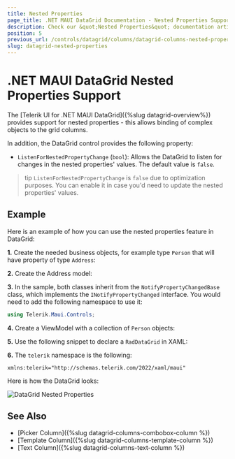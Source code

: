 ```yaml
---
title: Nested Properties
page_title: .NET MAUI DataGrid Documentation - Nested Properties Support
description: Check our &quot;Nested Properties&quot; documentation article for Telerik DataGrid for .NET MAUI.
position: 5
previous_url: /controls/datagrid/columns/datagrid-columns-nested-properties
slug: datagrid-nested-properties
---
```


# .NET MAUI DataGrid Nested Properties Support

The [Telerik UI for .NET MAUI DataGrid]({%slug datagrid-overview%}) provides support for nested properties - this allows binding of complex objects to the grid columns.

In addition, the DataGrid control provides the following property:  
* `ListenForNestedPropertyChange` (`bool`): Allows the DataGrid to listen for changes in the nested properties' values. The default value is `false`.

>tip `ListenForNestedPropertyChange` is `false` due to optimization purposes. You can enable it in case you'd need to update the nested properties' values.

## Example

Here is an example of how you can use the nested properties feature in DataGrid:

**1.** Create the needed business objects, for example type `Person` that will have property of type `Address`:

<snippet id='datagrid-nested-property-person' />

**2.** Create the Address model:

<snippet id='datagrid-nested-proprty-address' />

**3.** In the sample, both classes inherit from the `NotifyPropertyChangedBase` class, which implements the `INotifyPropertyChanged` interface. You would need to add the following namespace to use it:

```C#
using Telerik.Maui.Controls;
```

**4.** Create a ViewModel with a collection of `Person` objects:

<snippet id='datagrid-nested-property-viewmodel' />

**5.** Use the following snippet to declare a `RadDataGrid` in XAML:

<snippet id='datagrid-nested-property-xaml' />

**6.** The `telerik` namespace is the following:

```XAML
xmlns:telerik="http://schemas.telerik.com/2022/xaml/maui"
```

Here is how the DataGrid looks:

![DataGrid Nested Properties](../images/datagrid-nested-properties.png)

## See Also

- [Picker Column]({%slug datagrid-columns-combobox-column %})
- [Template Column]({%slug datagrid-columns-template-column %})
- [Text Column]({%slug datagrid-columns-text-column %})
